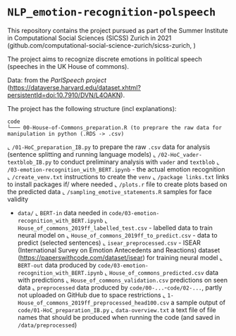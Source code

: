 # `NLP_emotion-recognition-polspeech`

This repository contains the project pursued as part of the Summer Institute in Computational Social Sciences (SICSS) Zurich in 2021 (github.com/computational-social-science-zurich/sicss-zurich, )

The project aims to recognize discrete emotions in political speech (speeches in the UK House of commons).

Data: from the *ParlSpeech project* (https://dataverse.harvard.edu/dataset.xhtml?persistentId=doi:10.7910/DVN/L4OAKN).

The project has the following structure (incl explanations):
```
code
└─── 00-House-of-Commons_preparation.R (to preprare the raw data for manipulation in python (.RDS -> .csv)
```
 ⌞ `/01-HoC_preparation_IB.py` to prepare the raw `.csv` data for analysis (sentence splitting and running language models)
 ⌞ `/02-HoC_vader-textblob_IB.py` to conduct preliminary analysis with `vader` and `textblob`
 ⌞ `/03-emotion-recognition_with_BERT.ipynb` - the actual emotion recognition
 ⌞ `/create_venv.txt` instructions to create the  `venv`
 ⌞ `/package links.txt` links to install packages if/ where needed
 ⌞ `/plots.r` file to create plots based on the predicted data
 ⌞ `/sampling_emotive_statements.R` samples for face validity
- `data/`
 ⌞ `BERT-in` data needed in `code/03-emotion-recognition_with_BERT.ipynb`
  ⌞ `House_of_commons_2019ff_labelled_test.csv` - labelled data to train neural model on
  ⌞ `House_of_commons_2019ff_to_predict.csv` - data to predict (selected sentences)
  ⌞ `isear_preprocessed.csv` - ISEAR (International Survey on Emotion Antecedents and Reactions) dataset (https://paperswithcode.com/dataset/isear) for training neural model
 ⌞ `BERT-out` data produced by  `code/03-emotion-recognition_with_BERT.ipynb`
  ⌞ `House_of_commons_predicted.csv` data with predictions
  ⌞ `House_of_commons_validation.csv` predictions on seen data
 ⌞ `preprocessed` data produced by  `code/00-...`-`code/02-...`, partly not uploaded on GitHub due to space restrictions
  ⌞ `1-House_of_commons_2019ff_preprocessed_head100.csv` a sample output of `code/01-HoC_preparation_IB.py`
  ⌞ `data-overview.txt` a text file of file names that should be produced when running the code (and saved in `/data/preprocessed`)
